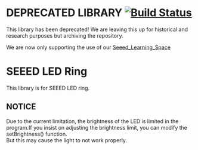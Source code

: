 # DEPRECATED LIBRARY  [![Build Status](https://travis-ci.com/Seeed-Studio/Seeed_LED_Ring.svg?branch=master)](https://travis-ci.com/Seeed-Studio/Seeed_LED_Ring)

This library has been deprecated! We are leaving this up for historical and research purposes but archiving the repository.

We are now only supporting the use of our [Seeed_Learning_Space](https://github.com/Seeed-Studio/Seeed_Learning_Space/tree/master/Seeed_Led_Ring)

# SEEED LED Ring
This library is for SEEED LED ring.




## NOTICE
Due to the current limitation, the brightness of the LED is limited in the program.If you insist on adjusting the brightness limit, you can modify the setBrightness() function.  
But this may cause the light to not work properly.



